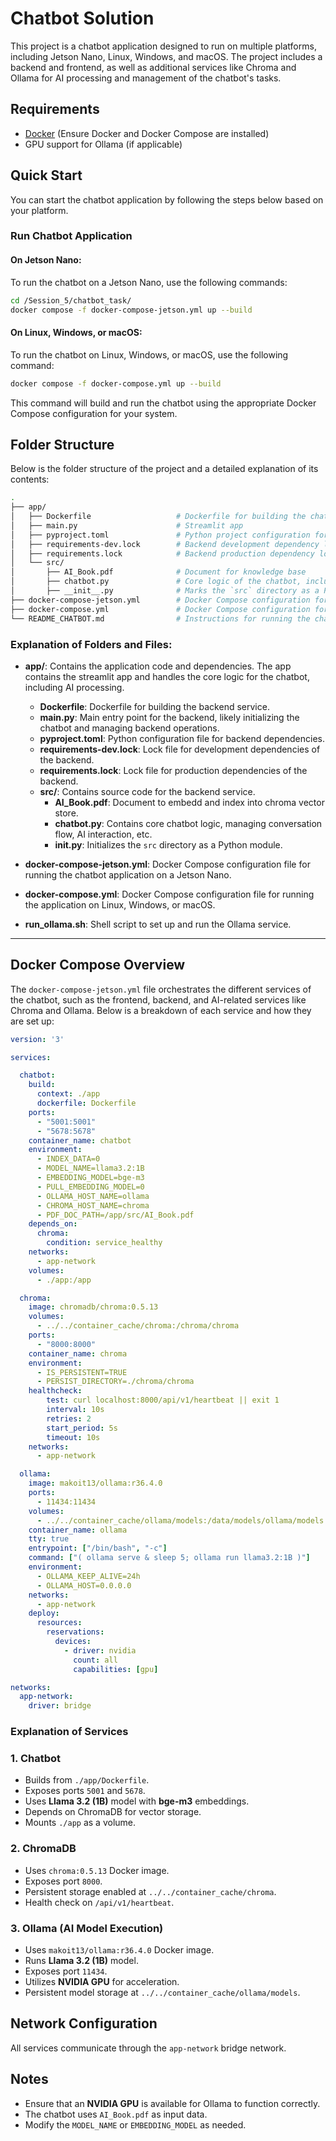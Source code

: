 # Chatbot Solution

This project is a chatbot application designed to run on multiple platforms, including Jetson Nano, Linux, Windows, and macOS. The project includes a backend and frontend, as well as additional services like Chroma and Ollama for AI processing and management of the chatbot's tasks.

## Requirements

- [Docker](https://docs.docker.com/get-docker/) (Ensure Docker and Docker Compose are installed)
- GPU support for Ollama (if applicable)

## Quick Start

You can start the chatbot application by following the steps below based on your platform.

### Run Chatbot Application

#### On Jetson Nano:

To run the chatbot on a Jetson Nano, use the following commands:

```bash
cd /Session_5/chatbot_task/
docker compose -f docker-compose-jetson.yml up --build
```

#### On Linux, Windows, or macOS:

To run the chatbot on Linux, Windows, or macOS, use the following command:

```bash
docker compose -f docker-compose.yml up --build
```

This command will build and run the chatbot using the appropriate Docker Compose configuration for your system.

## Folder Structure

Below is the folder structure of the project and a detailed explanation of its contents:

```bash
.
├── app/
│   ├── Dockerfile                   # Dockerfile for building the chatbot service
│   ├── main.py                      # Streamlit app
│   ├── pyproject.toml               # Python project configuration for backend
│   ├── requirements-dev.lock        # Backend development dependency lock file
│   ├── requirements.lock            # Backend production dependency lock file
│   └── src/
│       ├── AI_Book.pdf              # Document for knowledge base
│       ├── chatbot.py               # Core logic of the chatbot, including AI-related operations
│       ├── __init__.py              # Marks the `src` directory as a Python module
├── docker-compose-jetson.yml        # Docker Compose configuration for Jetson Nano
├── docker-compose.yml               # Docker Compose configuration for Linux, Windows, and macOS
└── README_CHATBOT.md                # Instructions for running the chatbot application
```

### Explanation of Folders and Files:

- **app/**: Contains the application code and dependencies. The app contains the streamlit app and handles the core logic for the chatbot, including AI processing.
    - **Dockerfile**: Dockerfile for building the backend service.
    - **main.py**: Main entry point for the backend, likely initializing the chatbot and managing backend operations.
    - **pyproject.toml**: Python configuration file for backend dependencies.
    - **requirements-dev.lock**: Lock file for development dependencies of the backend.
    - **requirements.lock**: Lock file for production dependencies of the backend.
    - **src/**: Contains source code for the backend service.
        - **AI_Book.pdf**: Document to embedd and index into chroma vector store.
        - **chatbot.py**: Contains core chatbot logic, managing conversation flow, AI interaction, etc.
        - **__init__.py**: Initializes the `src` directory as a Python module.

- **docker-compose-jetson.yml**: Docker Compose configuration file for running the chatbot application on a Jetson Nano.

- **docker-compose.yml**: Docker Compose configuration file for running the application on Linux, Windows, or macOS.

- **run_ollama.sh**: Shell script to set up and run the Ollama service.

---

## Docker Compose Overview

The `docker-compose-jetson.yml` file orchestrates the different services of the chatbot, such as the frontend, backend, and AI-related services like Chroma and Ollama. Below is a breakdown of each service and how they are set up:

```yaml
version: '3'

services:

  chatbot:
    build:
      context: ./app
      dockerfile: Dockerfile
    ports:
      - "5001:5001"
      - "5678:5678"
    container_name: chatbot
    environment:
      - INDEX_DATA=0
      - MODEL_NAME=llama3.2:1B
      - EMBEDDING_MODEL=bge-m3
      - PULL_EMBEDDING_MODEL=0
      - OLLAMA_HOST_NAME=ollama
      - CHROMA_HOST_NAME=chroma
      - PDF_DOC_PATH=/app/src/AI_Book.pdf
    depends_on:
      chroma:
        condition: service_healthy
    networks:
      - app-network
    volumes:
      - ./app:/app

  chroma:
    image: chromadb/chroma:0.5.13
    volumes:
      - ../../container_cache/chroma:/chroma/chroma
    ports:
      - "8000:8000"
    container_name: chroma
    environment:
      - IS_PERSISTENT=TRUE
      - PERSIST_DIRECTORY=./chroma/chroma
    healthcheck: 
        test: curl localhost:8000/api/v1/heartbeat || exit 1
        interval: 10s
        retries: 2
        start_period: 5s
        timeout: 10s
    networks:
      - app-network

  ollama:
    image: makoit13/ollama:r36.4.0
    ports:
      - 11434:11434
    volumes:
      - ../../container_cache/ollama/models:/data/models/ollama/models
    container_name: ollama
    tty: true
    entrypoint: ["/bin/bash", "-c"]
    command: ["( ollama serve & sleep 5; ollama run llama3.2:1B )"]
    environment:
      - OLLAMA_KEEP_ALIVE=24h
      - OLLAMA_HOST=0.0.0.0
    networks:
      - app-network
    deploy:
      resources:
        reservations:
          devices:
            - driver: nvidia
              count: all
              capabilities: [gpu]

networks:
  app-network:
    driver: bridge
```

### Explanation of Services

### 1. Chatbot
- Builds from `./app/Dockerfile`.
- Exposes ports `5001` and `5678`.
- Uses **Llama 3.2 (1B)** model with **bge-m3** embeddings.
- Depends on ChromaDB for vector storage.
- Mounts `./app` as a volume.

### 2. ChromaDB
- Uses `chroma:0.5.13` Docker image.
- Exposes port `8000`.
- Persistent storage enabled at `../../container_cache/chroma`.
- Health check on `/api/v1/heartbeat`.

### 3. Ollama (AI Model Execution)
- Uses `makoit13/ollama:r36.4.0` Docker image.
- Runs **Llama 3.2 (1B)** model.
- Exposes port `11434`.
- Utilizes **NVIDIA GPU** for acceleration.
- Persistent model storage at `../../container_cache/ollama/models`.

## Network Configuration
All services communicate through the `app-network` bridge network.

## Notes
- Ensure that an **NVIDIA GPU** is available for Ollama to function correctly.
- The chatbot uses `AI_Book.pdf` as input data.
- Modify the `MODEL_NAME` or `EMBEDDING_MODEL` as needed.
